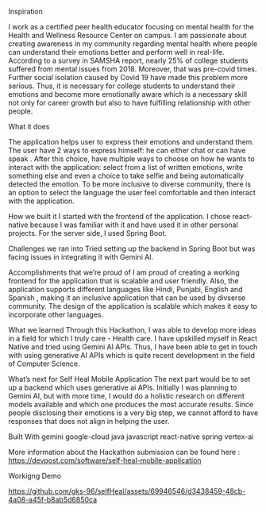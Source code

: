 Inspiration

I work as a certified peer health educator focusing on mental health for the Health and Wellness Resource Center on campus. I am passionate about creating awareness in my community regarding mental health where people can understand their emotions better and perform well in real-life. According to a survey in SAMSHA report, nearly 25% of college students suffered from mental issues from 2018. Moreover, that was pre-covid times. Further social isolation caused by Covid 19 have made this problem more serious. Thus, it is necessary for college students to understand their emotions and become more emotionally aware which is a necessary skill not only for career growth but also to have fulfilling relationship with other people.

What it does

The application helps user to express their emotions and understand them. The user have 2 ways to express himself: he can either chat or can have speak . After this choice, have multiple ways to choose on how he wants to interact with the application: select from a list of written emotions, write something else and even a choice to take selfie and being automatically detected the emotion. To be more inclusive to diverse community, there is an option to select the language the user feel comfortable and then interact with the application.

How we built it
I started with the frontend of the application. I chose react-native because I was familiar with it and have used it in other personal projects. For the server side, I used Spring Boot.

Challenges we ran into
Tried setting up the backend in Spring Boot but was facing issues in integrating it with Gemini AI.

Accomplishments that we’re proud of
I am proud of creating a working frontend for the application that is scalable and user friendly. Also, the application supports different languages like Hindi, Punjabi, English and Spanish , making it an inclusive application that can be used by divserse community. The design of the application is scalable which makes it easy to incorporate other languages.

What we learned
Through this Hackathon, I was able to develop more ideas in a field for which I truly care - Health care. I have upskilled myself in React Native and tried using Gemini AI APIs. Thus, I have been able to get in touch with using generative AI APIs which is quite recent development in the field of Computer Science.

What’s next for Self Heal Mobile Application
The next part would be to set up a backend which uses generative ai APIs. Initially I was planning to Gemini AI, but with more time, I would do a holistic research on different models available and which one produces the most accurate results. Since people disclosing their emotions is a very big step, we cannot afford to have responses that does not align in helping the user.

Built With
gemini
google-cloud
java
javascript
react-native
spring
vertex-ai

More information about the Hackathon submission can be found here : https://devpost.com/software/self-heal-mobile-application


Workigng Demo

https://github.com/gks-96/selfHeal/assets/69946546/d3438459-48cb-4a08-a45f-b8ab5d6850ca

